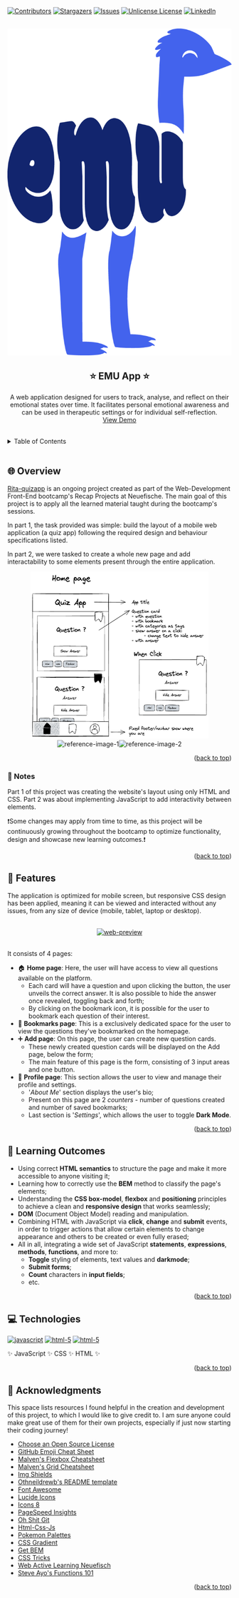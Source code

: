 <a id="readme-top"></a>

[![Contributors][contributors-shield]][contributors-url]
[![Stargazers][stars-shield]][stars-url]
[![Issues][issues-shield]][issues-url]
[![Unlicense License][license-shield]][license-url]
[![LinkedIn][linkedin-shield]][linkedin-url]

</br>
<div align="center">
  <a href="https://emu-ecru.vercel.app/">
    <img src="assets/emu-logo.png" alt="Logo">
  </a>

  <h2 align="center">⭐ EMU App ⭐</h2>

  <p align="center">
    A web application designed for users to track, analyse, and reflect on their emotional states over time. It facilitates personal emotional awareness and can be used in therapeutic settings or for individual self-reflection.
    </br>
    <a href="https://emu-ecru.vercel.app/">View Demo</a>
  </p>
    </br>
</div>

<details>
  <summary>Table of Contents</summary>
  <ol>
    <li>
      <a href="#overview">Overview</a>
      <ul>
        <li><a href="#notes">Notes</a></li>
      </ul>
    </li>
    <li><a href="#features">Features</a></li>
    <li><a href="#learning-outcomes">Learning Outcomes</a></li>
    <li><a href="#technologies">Technologies</a></li>
    <li><a href="#acknowledgments">Acknowledgments</a></li>
  </ol>
</details>
</br>

<!-- ******************************************************** OVERVIEW *************************************************

Start with a clear, engaging title for your project. Write a brief summary explaining what the project is, its main purpose, and what someone can expect to find in the repository.

-->

<h2 id="overview">🌐 Overview</h2>

<p><a href="https://ritakenji.github.io/rita-quizapp/">Rita-quizapp</a> is an ongoing project created as part of the Web-Development Front-End bootcamp's Recap Projects at Neuefische. The main goal of this project is to apply all the learned material taught during the bootcamp's sessions.</p>

<p>In part 1, the task provided was simple: build the layout of a mobile web application (a quiz app) following the required design and behaviour specifications listed.</p>

<p>In part 2, we were tasked to create a whole new page and add interactability to some elements present through the entire application.</p>

<p align="center">
  <img src="https://raw.githubusercontent.com/wd-bootcamp/web-exercises/refs/heads/main/sessions/recap-project-1/quiz-app/assets/homepage.png" alt="reference-image-1" height=375px width=400px><img src="https://raw.githubusercontent.com/wd-bootcamp/web-exercises/refs/heads/main/sessions/recap-project-2/quiz-app/wireframes/quiz-app-form-page.png" alt="reference-image-1" height=325px width=200px><img src="https://raw.githubusercontent.com/wd-bootcamp/web-exercises/refs/heads/main/sessions/recap-project-1/quiz-app/assets/profilepage.png" alt="reference-image-2" height=375px width=400px>
</p>

<p align="right">(<a href="#readme-top">back to top</a>)</p>

<h3 id="notes">📝 Notes</h3>

<p>Part 1 of this project was creating the website's layout using only HTML and CSS. Part 2 was about implementing JavaScript to add interactivity between elements.</p>
<p>❗Some changes may apply from time to time, as this project will be continuously growing throughout the bootcamp to optimize functionality, design and showcase new learning outcomes.❗</p>

<p align="right">(<a href="#readme-top">back to top</a>)</p>

<!-- ******************************************************** FEATURES *************************************************

 List the key functionalities and features of your application. What can a user do with it? Think of this as a bullet-point summary of your project's capabilities.

 -->

<h2 id="features">🧩 Features</h2>

The application is optimized for mobile screen, but responsive CSS design has been applied, meaning it can be viewed and interacted without any issues, from any size of device (mobile, tablet, laptop or desktop).

</br>
<div align="center">
  <a href="https://ritakenji.github.io/rita-quizapp/">
    <img src="assets/mobile-preview.png" alt="web-preview">
  </a>
</div>
</br>

It consists of 4 pages:

- 🏠 **Home page**: Here, the user will have access to view all questions available on the platform.
  - Each card will have a question and upon clicking the button, the user unveils the correct answer. It is also possible to hide the answer once revealed, toggling back and forth;
  - By clicking on the bookmark icon, it is possible for the user to bookmark each question of their interest. <!--- which in the future part of the project will be stored in the _Bookmarks page_. --->
- 🔖 **Bookmarks page**: This is a exclusively dedicated space for the user to view the questions they've bookmarked on the homepage.
  <!---- Here the user may not just view, but also remove a card from their saved bookmark selection.--->
- ➕ **Add page**: On this page, the user can create new question cards.
  - These newly created question cards will be displayed on the Add page, below the form;
  - The main feature of this page is the form, consisting of 3 input areas and one button.
- 👤 **Profile page**: This section allows the user to view and manage their profile and settings.
  - '_About Me_' section displays the user's bio;
  - Present on this page are 2 _counters_ - number of questions created and number of saved bookmarks;
  - Last section is '_Settings_', which allows the user to toggle **Dark Mode**.

<p align="right">(<a href="#readme-top">back to top</a>)</p>

<!-- ******************************************************** LEARNING OUTCOMES *************************************************

 This is a great section to highlight what you've learned. What new concepts did you apply? Did you master a new technology or design principle? This shows off the skills you've gained during the project.

 -->

<h2 id="learning-outcomes">🧠 Learning Outcomes</h2>

- Using correct **HTML semantics** to structure the page and make it more accessible to anyone visiting it;
- Learning how to correctly use the **BEM** method to classify the page's elements;
- Understanding the **CSS box-model**, **flexbox** and **positioning** principles to achieve a clean and **responsive design** that works seamlessly;
- **DOM** (Document Object Model) reading and manipulation.
- Combining HTML with JavaScript via **click**, **change** and **submit** events, in order to trigger actions that allow certain elements to change appearance and others to be created or even fully erased;
- All in all, integrating a wide set of JavaScript **statements**, **expressions**, **methods**, **functions**, and more to: <!-- , as well as data structures such as **arrays** and **objects**; -->
  - **Toggle** styling of elements, text values and **darkmode**;
  - **Submit forms**;
  - **Count** characters in **input fields**;
  - etc.

<p align="right">(<a href="#readme-top">back to top</a>)</p>

<!-- ******************************************************** TECHNOLOGIES *************************************************

Clearly list all the programming languages and frameworks you used. It's a good idea to include visuals like skill icons to make this section stand out.

 -->

<h2 id="technologies">💻 Technologies</h2>

<p>
  <a href="https://developer.mozilla.org/en-US/docs/Web/JavaScript" target="_blank"> <img src="https://img.icons8.com/dusk/64/javascript-logo.png" alt="javascript" width="40" height="40"/></a>
  <a href="https://developer.mozilla.org/en-US/docs/Web/CSS" target="_blank"> <img src="https://img.icons8.com/dusk/64/css3.png" alt="html-5" width="40" height="40"/></a>
  <a href="https://developer.mozilla.org/en-US/docs/Web/HTML" target="_blank"> <img src="https://img.icons8.com/dusk/64/html-5.png" alt="html-5" width="40" height="40"/></a>
</p>
<p>✨ JavaScript ✨ CSS ✨ HTML ✨</p>

<p align="right">(<a href="#readme-top">back to top</a>)</p>

<!-- ******************************************************** ACKNOWLEDGEMENTS *************************************************
 -->

<h2 id="acknowledgments">🏅 Acknowledgments</h2>

This space lists resources I found helpful in the creation and development of this project, to which I would like to give credit to.
I am sure anyone could make great use of them for their own projects, especially if just now starting their coding journey!

- [Choose an Open Source License](https://choosealicense.com)
- [GitHub Emoji Cheat Sheet](https://www.webpagefx.com/tools/emoji-cheat-sheet)
- [Malven's Flexbox Cheatsheet](https://flexbox.malven.co/)
- [Malven's Grid Cheatsheet](https://grid.malven.co/)
- [Img Shields](https://shields.io)
- [Othneildrewb's README template](https://github.com/othneildrew/Best-README-Template#readme)
- [Font Awesome](https://fontawesome.com)
- [Lucide Icons](https://lucide.dev/icons)
- [Icons 8](https://icons8.com/)
- [PageSpeed Insights](https://pagespeed.web.dev/)
- [Oh Shit Git](https://ohshitgit.com/)
- [Html-Css-Js](https://html-css-js.com/css/generator/box-shadow/)
- [Pokemon Palettes](http://pokepalettes.com/)
- [CSS Gradient](https://cssgradient.io/)
- [Get BEM](https://getbem.com/naming/)
- [CSS Tricks](https://css-tricks.com/guides/)
- [Web Active Learning Neuefisch](https://web-active-learning.vercel.app/documents/css-responsive)
- [Steve Ayo's Functions 101](https://www.steveayo.com/blog/function-declaration-function-expression-arrow-function/)

<p align="right">(<a href="#readme-top">back to top</a>)</p>

<!-- MARKDOWN LINKS & IMAGES -->
<!-- https://www.markdownguide.org/basic-syntax/#reference-style-links -->

[contributors-shield]: https://img.shields.io/github/contributors/ritakenji/rita-quizapp.svg?style=for-the-badge
[contributors-url]: https://github.com/ritakenji/rita-quizapp/graphs/contributors
[stars-shield]: https://img.shields.io/github/stars/ritakenji/rita-quizapp.svg?style=for-the-badge
[stars-url]: https://github.com/ritakenji/rita-quizapp/stargazers
[issues-shield]: https://img.shields.io/github/issues/ritakenji/rita-quizapp.svg?style=for-the-badge
[issues-url]: https://github.com/ritakenji/rita-quizapp/issues
[license-shield]: https://img.shields.io/github/license/ritakenji/rita-quizapp.svg?style=for-the-badge
[license-url]: https://github.com/ritakenji/rita-quizapp/blob/master/LICENSE.txt
[linkedin-shield]: https://img.shields.io/badge/-LinkedIn-black.svg?style=for-the-badge&logo=linkedin&colorB=555
[linkedin-url]: https://www.linkedin.com/in/rita-macedo-557864103/